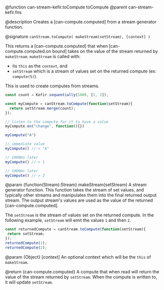 @function can-stream-kefir.toCompute toCompute
@parent can-stream-kefir.fns

@description Creates a [can-compute.computed] from a stream generator function.

@signature `canStream.toCompute( makeStream(setStream), [context] )`

This returns a [can-compute.computed] that when [can-compute.computed.on bound]
takes on the value of the stream returned by `makeStream`.  `makeStream`
is called with:

 - its `this` as the `context`, and
 - `setStream` which is a stream of values set on the returned compute (ex: `compute(5)`).

This is used to create computes from streams.  

```javascript
const count = Kefir.sequentially(1000, [1, 2]);

const myCompute = canStream.toCompute(function(setStream){
  return setStream.merge(count);
});

// listen to the compute for it to have a value
myCompute.on("change", function(){})

myCompute("A")

// immediate value
myCompute() //-> "A"

// 1000ms later
myCompute() //-> 1

// 1000ms later
myCompute() //-> 2
```

@param {function(Stream):Stream} makeStream(setStream) A stream generator
function.  This function takes the stream of set values, and typically other streams and manipulates them into the final returned output stream.  The output stream's values are used as the value of the returned [can-compute.computed].

The `setStream` is the stream of values set on the returned compute. In the following example, `setStream` will emit the values `1` and then `2`.

```javascript
const returnedCompute = canStream.toCompute(function(setStream){
 return setStream;
});
returnedCompute(1);
returnedCompute(2);
```

@param {Object} [context] An optional context which will be the `this` of `makeStream`.

@return {can-compute.computed} A compute that when read will return the value of the stream returned by `setStream`.  When the compute is written to, it will update `setStream`.
